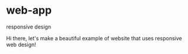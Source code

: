 # web-app
responsive design

Hi there,
let's make a beautiful example of website that uses responsive web design!
